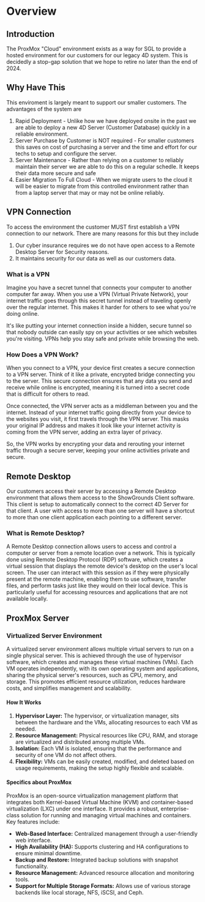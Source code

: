 # Overview

## Introduction

The ProxMox "Cloud" environment exists as a way for SGL to provide a hosted environment for our customers for our legacy 4D system.  This is decidedly a stop-gap solution that we hope to retire no later than the end of 2024.

## Why Have This

This enviroment is largely meant to support our smaller customers.  The advantages of the system are&#x20;

1. Rapid Deployment - Unlike how we have deployed onsite in the past we are able to deploy a new 4D Server (Customer Database) quickly in a reliable environment.
2. Server Purchase by Customer is NOT required - For smaller customers this saves on cost of purchasing a server and the time and effort for our techs to setup and configure the server.
3. Server Maintenance - Rather than relying on a customer to reliably maintain their server we are able to do this on a regular schedle.  It keeps their data more secure and safe
4. Easier Migration To Full Cloud - When we migrate users to the cloud it will be easier to migrate from this controlled environment rather than from a laptop server that may or may not be online reliably.

## VPN Connection

To access the environment the customer MUST first establish a VPN connection to our network.  There are many reasons for this but they include

1. Our cyber insurance requires we do not have open access to a Remote Desktop Server for Security reasons.
2. It maintains security for our data as well as our customers data.

### What is a VPN

Imagine you have a secret tunnel that connects your computer to another computer far away. When you use a VPN (Virtual Private Network), your internet traffic goes through this secret tunnel instead of traveling openly over the regular internet. This makes it harder for others to see what you're doing online.

It's like putting your internet connection inside a hidden, secure tunnel so that nobody outside can easily spy on your activities or see which websites you're visiting. VPNs help you stay safe and private while browsing the web.

### How Does a VPN Work?

When you connect to a VPN, your device first creates a secure connection to a VPN server. Think of it like a private, encrypted bridge connecting you to the server. This secure connection ensures that any data you send and receive while online is encrypted, meaning it is turned into a secret code that is difficult for others to read.

Once connected, the VPN server acts as a middleman between you and the internet. Instead of your internet traffic going directly from your device to the websites you visit, it first travels through the VPN server. This masks your original IP address and makes it look like your internet activity is coming from the VPN server, adding an extra layer of privacy.

So, the VPN works by encrypting your data and rerouting your internet traffic through a secure server, keeping your online activities private and secure.

## Remote Desktop

Our customers access their server by accessing a Remote Desktop environment that allows them access to the ShowGrounds Client software.  This client is setup to automatically connect to the correct 4D Server for that client. A user with access to more than one server will have a shortcut to more than one client application each pointing to a different server.

### What is Remote Desktop?

A Remote Desktop connection allows users to access and control a computer or server from a remote location over a network. This is typically done using Remote Desktop Protocol (RDP) software, which creates a virtual session that displays the remote device's desktop on the user's local screen. The user can interact with this session as if they were physically present at the remote machine, enabling them to use software, transfer files, and perform tasks just like they would on their local device. This is particularly useful for accessing resources and applications that are not available locally.

## ProxMox Server

### Virtualized Server Environment

A virtualized server environment allows multiple virtual servers to run on a single physical server. This is achieved through the use of hypervisor software, which creates and manages these virtual machines (VMs). Each VM operates independently, with its own operating system and applications, sharing the physical server's resources, such as CPU, memory, and storage. This promotes efficient resource utilization, reduces hardware costs, and simplifies management and scalability.

#### How It Works

1. **Hypervisor Layer:** The hypervisor, or virtualization manager, sits between the hardware and the VMs, allocating resources to each VM as needed.
2. **Resource Management:** Physical resources like CPU, RAM, and storage are virtualized and distributed among multiple VMs.
3. **Isolation:** Each VM is isolated, ensuring that the performance and security of one VM do not affect others.
4. **Flexibility:** VMs can be easily created, modified, and deleted based on usage requirements, making the setup highly flexible and scalable.

#### Specifics about ProxMox

ProxMox is an open-source virtualization management platform that integrates both Kernel-based Virtual Machine (KVM) and container-based virtualization (LXC) under one interface. It provides a robust, enterprise-class solution for running and managing virtual machines and containers. Key features include:

* **Web-Based Interface:** Centralized management through a user-friendly web interface.
* **High Availability (HA):** Supports clustering and HA configurations to ensure minimal downtime.
* **Backup and Restore:** Integrated backup solutions with snapshot functionality.
* **Resource Management:** Advanced resource allocation and monitoring tools.
* **Support for Multiple Storage Formats:** Allows use of various storage backends like local storage, NFS, iSCSI, and Ceph.
